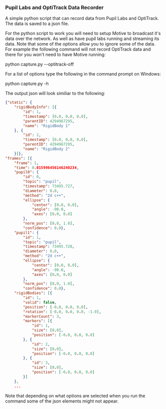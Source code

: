 ### Pupil Labs and OptiTrack Data Recorder ###

A simple python script that can record data from Pupil Labs and OptiTrack. The data is saved to a json file.

For the python script to work you will need to setup Motive to broadcast it's data over the network. As well as have pupil labs running and streaming its data. Note that some of the options allow you to ignore some of the data. For example the following command will not record OptiTrack data and there for you won't need to have Motive running:

python capture.py --optitrack-off

For a list of options type the following in the command prompt on Windows:

python capture.py -h

The output json will look similiar to the following:

```json
{"static": {
	"rigidBodyInfo": [{
		"id": 1, 
		"timestamp": [0.0, 0.0, 0.0], 
		"parentID": 4294967295, 
		"name": "RigidBody 1"
	}, {
		"id": 2, 
		"timestamp": [0.0, 0.0, 0.0], 
		"parentID": 4294967295, 
		"name": "RigidBody 2"
	}]},
"frames": [{
	"frame": 1,
	"time": 0.015996456146240234,
	"pupil0": {
		"id": 0, 
		"topic": "pupil",
		"timestamp": 73495.727, 
		"diameter": 0.0,
		"method": "2d c++", 
		"ellipse": {
			"center": [0.0, 0.0], 
			"angle": -90.0, 
			"axes": [0.0, 0.0]
		}, 
		"norm_pos": [0.0, 1.0], 
		"confidence": 0.0},
	"pupil1": {
		"id": 1, 
		"topic": "pupil", 
		"timestamp": 73495.728, 
		"diameter": 0.0,
		"method": "2d c++", 
		"ellipse": {
			"center": [0.0, 0.0], 
			"angle": -90.0, 
			"axes": [0.0, 0.0]
		},
		"norm_pos": [0.0, 1.0], 
		"confidence": 0.0},
	"rigidBodies": [{
		"id": 1,
		"valid": false, 
		"position": [-0.0, 0.0, 0.0],
		"rotation": [-0.0, 0.0, 0.0, -1.0],	
		"markerCount": 3, 
		"markers": [{
			"id": 1, 
			"size": [0.0], 
			"position": [-0.0, 0.0, 0.0]
		}, {
			"id": 2, 
			"size": [0.0], 
			"position": [-0.0, 0.0, 0.0]
		}, {
			"id": 3, 
			"size": [0.0], 
			"position": [-0.0, 0.0, 0.0]
		}]
	}, 
	...
```

Note that depending on what options are selected when you run the command some of the json elements might not appear.